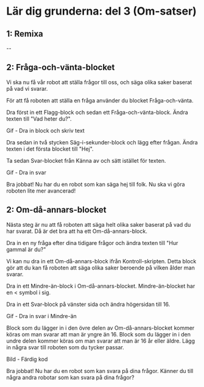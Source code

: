 # Lär dig grunderna: del 3 (Om-satser)

## 1: Remixa

--

## 2: Fråga-och-vänta-blocket

Vi ska nu få vår robot att ställa frågor till oss, och säga olika saker baserat på vad vi svarar.

För att få roboten att ställa en fråga använder du blocket Fråga-och-vänta.

Dra först in ett Flagg-block och sedan ett Fråga-och-vänta-block. Ändra texten till "Vad heter du?".

Gif - Dra in block och skriv text

Dra sedan in två stycken Säg-i-sekunder-block och lägg efter frågan. Ändra texten i det första blocket till "Hej".

Ta sedan Svar-blocket från Känna av och sätt istället för texten.

Gif - Dra in svar

Bra jobbat! Nu har du en robot som kan säga hej till folk. Nu ska vi göra roboten lite mer avancerad!

## 2: Om-då-annars-blocket

Nästa steg är nu att få roboten att säga helt olika saker baserat på vad du har svarat. Då är det bra att ha ett Om-då-annars-block.

Dra in en ny fråga efter dina tidigare frågor och ändra texten till "Hur gammal är du?"

Vi kan nu dra in ett Om-då-annars-block ifrån Kontroll-skripten. Detta block gör att du kan få roboten att säga olika saker beroende på vilken ålder man svarar.

Dra in ett Mindre-än-block i Om-då-annars-blocket. Mindre-än-blocket har en < symbol i sig.

Dra in ett Svar-block på vänster sida och ändra högersidan till 16.

Gif - Dra in svar i Mindre-än

Block som du lägger in i den övre delen av Om-då-annars-blocket kommer köras om man svarar att man är yngre än 16. Block som du lägger in i den undre delen kommer köras om man svarar att man är 16 år eller äldre. Lägg in några svar till roboten som du tycker passar.

Bild - Färdig kod

Bra jobbat! Nu har du en robot som kan svara på dina frågor. Känner du till några andra robotar som kan svara på dina frågor?